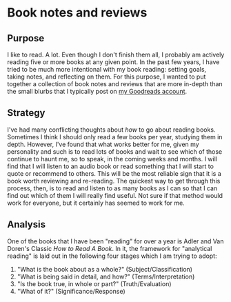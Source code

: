 # Book notes and reviews

## Purpose

I like to read. A lot. Even though I don't finish them all, I probably am actively reading five or more books at any given point. In the past few years, I have tried to be much more intentional with my book reading: setting goals, taking notes, and reflecting on them. For this purpose, I wanted to put together a collection of book notes and reviews that are more in-depth than the small blurbs that I typically post on [my Goodreads account](https://www.goodreads.com/user/show/40493488-jamie-howard).

## Strategy

I've had many conflicting thoughts about _how_ to go about reading books. Sometimes I think I should only read a few books per year, studying them in depth. However, I've found that what works better for me, given my personality and such is to read lots of books and wait to see which of those continue to haunt me, so to speak, in the coming weeks and months.
I will find that I will listen to an audio book or read something that I will start to quote or recommend to others. This will be the most reliable sign that it is a book worth reviewing and re-reading. The quickest way to get through this process, then, is to read and listen to as many books as I can so that I can find out which of them I will really find useful.
Not sure if that method would work for everyone, but it certainly has seemed to work for me.

## Analysis

One of the books that I have been "reading" for over a year is Adler and Van Doren's Classic _How to Read A Book_. In it, the framework for "analytical reading" is laid out in the following four stages which I am trying to adopt:

1. "What is the book about as a whole?" (Subject/Classification)
2. "What is being said in detail, and how?" (Terms/Interpretation)
3. "Is the book true, in whole or part?" (Truth/Evaluation)
4. "What of it?" (Significance/Response)
